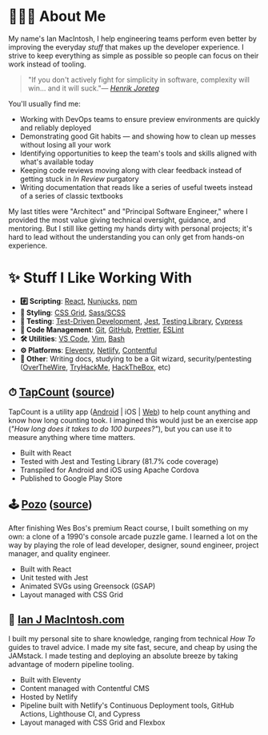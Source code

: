 # 👨🏼‍💻 About Me

My name's Ian MacIntosh, I help engineering teams perform even better by improving the everyday _stuff_ that makes up the developer experience. I strive to keep everything as simple as possible so people can focus on their work instead of tooling.

> "If you don't actively fight for simplicity in software, complexity will win... and it will suck."— _[Henrik Joreteg](https://joreteg.com/blog/architecting-uis-for-change)_

You'll usually find me:

- Working with DevOps teams to ensure preview environments are quickly and reliably deployed
- Demonstrating good Git habits — and showing how to clean up messes without losing all your work
- Identifying opportunities to keep the team's tools and skills aligned with what's available today
- Keeping code reviews moving along with clear feedback instead of getting stuck in _In Review_ purgatory
- Writing documentation that reads like a series of useful tweets instead of a series of classic textbooks

My last titles were "Architect" and "Principal Software Engineer," where I provided the most value giving technical oversight, guidance, and mentoring. But I still like getting my hands dirty with personal projects; it's hard to lead without the understanding you can only get from hands-on experience.

# ✨ Stuff I Like Working With

- **#️⃣ Scripting**: [React](https://reactjs.org/), [Nunjucks](https://mozilla.github.io/nunjucks/), [npm](https://www.npmjs.com/)
- **🎨 Styling**: [CSS Grid](https://drafts.csswg.org/css-grid/), [Sass/SCSS](https://sass-lang.com/)
- **📐 Testing**: [Test-Driven Development](https://martinfowler.com/bliki/TestDrivenDevelopment.html), [Jest](https://jestjs.io/), [Testing Library](https://testing-library.com/), [Cypress](https://www.cypress.io/)
- **🚢 Code Management**: [Git](https://git-scm.com/), [GitHub](https://github.com/), [Prettier](https://prettier.io/), [ESLint](https://eslint.org/)
- **🛠 Utilities**: [VS Code](https://code.visualstudio.com/), [Vim](https://www.vim.org/), [Bash](https://www.gnu.org/software/bash/)
- **⚙️ Platforms**: [Eleventy](https://www.11ty.dev/), [Netlify](https://www.netlify.com/), [Contentful](https://www.contentful.com/)
- **🚀 Other**: Writing docs, studying to be a Git wizard, security/pentesting ([OverTheWire](https://overthewire.org/wargames/), [TryHackMe](https://tryhackme.com/), [HackTheBox](https://www.hackthebox.eu/), etc)

## ⏱ [TapCount](https://tapcount.ianjmacintosh.com/) ([source](https://www.github.com/ianjmacintosh/tapcount))

TapCount is a utility app ([Android](https://play.google.com/store/apps/details?id=com.ianjmacintosh.tapcount) | iOS | [Web](https://tapcount.ianjmacintosh.com/)) to help count anything and know how long counting took. I imagined this would just be an exercise app (_"How long does it takes to do 100 burpees?"_), but you can use it to measure anything where time matters.

- Built with React
- Tested with Jest and Testing Library (81.7% code coverage)
- Transpiled for Android and iOS using Apache Cordova
- Published to Google Play Store

## 🕹 [Pozo](https://pozo.ianjmacintosh.com/) ([source](https://www.github.com/ianjmacintosh/pozo))

After finishing Wes Bos's premium React course, I built something on my own: a clone of a 1990's console arcade puzzle game. I learned a lot on the way by playing the role of lead developer, designer, sound engineer, project manager, and quality engineer.

- Built with React
- Unit tested with Jest
- Animated SVGs using Greensock (GSAP)
- Layout managed with CSS Grid

## 🎩 [Ian J MacIntosh.com](https://www.ianjmacintosh.com)

I built my personal site to share knowledge, ranging from technical _How To_ guides to travel advice. I made my site fast, secure, and cheap by using the JAMstack. I made testing and deploying an absolute breeze by taking advantage of modern pipeline tooling.

- Built with Eleventy
- Content managed with Contentful CMS
- Hosted by Netlify
- Pipeline built with Netlify's Continuous Deployment tools, GitHub Actions, Lighthouse CI, and Cypress
- Layout managed with CSS Grid and Flexbox
